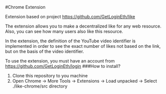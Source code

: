 #Chrome Extension

Extension based on project https://github.com/GetLoginEth/like

The extension allows you to make a decentralized like for any web resource. Also, you can see how many users also like this resource.

In the extension, the definition of the YouTube video identifier is implemented in order to see the exact number of likes not based on the link, but on the basis of the video identifier.

To use the extension, you must have an account from https://github.com/GetLoginEth/login
###How to install?

1) Clone this repository to you machine
2) Open Chrome -> More Tools -> Extensions -> Load unpacked -> Select ./like-chrome/src directory

